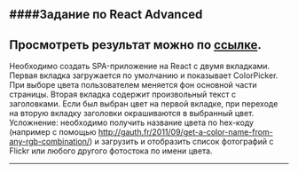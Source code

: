 ####Задание по React Advanced
-----------------------------
Просмотреть результат можно по [ссылке](http://vofus.gq/react-table/).
-----------------------------

Необходимо создать SPA-приложение на React с двумя вкладками.
Первая вкладка загружается по умолчанию и показывает ColorPicker.
При выборе цвета пользователем меняется фон основной части страницы.
Вторая вкладка содержит произвольный текст с заголовками.
Если был выбран цвет на первой вкладке, при переходе на вторую вкладку заголовки окрашиваются в выбранный цвет.
Усложнение: необходимо получить название цвета по hex-коду
(например с помощью http://gauth.fr/2011/09/get-a-color-name-from-any-rgb-combination/)
и загрузить и отобразить список фотографий с Flickr или любого другого фотостока по имени цвета.

-----------------------------